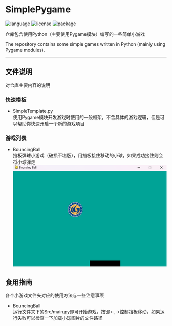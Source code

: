 # SimplePygame

![language](https://img.shields.io/badge/language-Python-blue)
![license](https://img.shields.io/badge/License-MIT-red)
![package](https://img.shields.io/badge/Pygame-2\.5\.2-white)

仓库包含使用Python（主要使用Pygame模块）编写的一些简单小游戏

The repository contains some simple games written in Python (mainly using Pygame modules).

---

## 文件说明

对仓库主要内容的说明

### 快速模板

- SimpleTemplate.py  
  使用Pygame模块开发游戏时使用的一般框架，不含具体的游戏逻辑，但是可以帮助你快速开启一个新的游戏项目

### 游戏列表

- BouncingBall  
  挡板弹球小游戏（破损不堪版），用挡板接住移动的小球，如果成功接住则会将小球弹走
![alt text](Pictures\BouncingBall.png)

## 食用指南

各个小游戏文件夹对应的使用方法与一些注意事项

- BouncingBall  
  运行文件夹下的Src/main.py即可开始游戏，按键<-,->控制挡板移动，如果运行失败可以检查一下加载小球图片的文件路径
